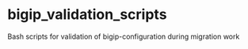 # bigip_validation_scripts
Bash scripts for validation of bigip-configuration during migration work
